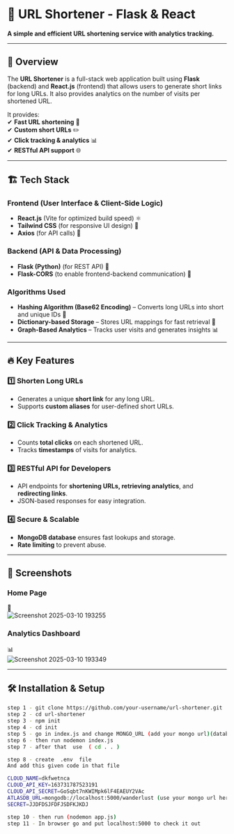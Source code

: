 # 🔗 URL Shortener - Flask & React

**A simple and efficient URL shortening service with analytics tracking.**  

---

## 🚀 **Overview**  
The **URL Shortener** is a full-stack web application built using **Flask** (backend) and **React.js** (frontend) that allows users to generate short links for long URLs. It also provides analytics on the number of visits per shortened URL.

It provides:  
✔ **Fast URL shortening** 🔗  
✔ **Custom short URLs** ✏️  
✔ **Click tracking & analytics** 📊  
✔ **RESTful API support** 🌐  

---

## 🏗 **Tech Stack**  

### **Frontend (User Interface & Client-Side Logic)**  
- **React.js** (Vite for optimized build speed) ⚛️  
- **Tailwind CSS** (for responsive UI design) 🎨  
- **Axios** (for API calls) 🔄  

### **Backend (API & Data Processing)**  
- **Flask (Python)** (for REST API) 🐍  
- **Flask-CORS** (to enable frontend-backend communication) 🔗  

### **Algorithms Used**  
- **Hashing Algorithm (Base62 Encoding)** – Converts long URLs into short and unique IDs 🔑  
- **Dictionary-based Storage** – Stores URL mappings for fast retrieval 📂  
- **Graph-Based Analytics** – Tracks user visits and generates insights 📊  

---

## 🔥 **Key Features**  

### **1️⃣ Shorten Long URLs**  
- Generates a unique **short link** for any long URL.  
- Supports **custom aliases** for user-defined short URLs.  

### **2️⃣ Click Tracking & Analytics**  
- Counts **total clicks** on each shortened URL.  
- Tracks **timestamps** of visits for analytics.  

### **3️⃣ RESTful API for Developers**  
- API endpoints for **shortening URLs, retrieving analytics**, and **redirecting links**.  
- JSON-based responses for easy integration.  

### **4️⃣ Secure & Scalable**  
- **MongoDB database** ensures fast lookups and storage.  
- **Rate limiting** to prevent abuse.  

---

## 📸 **Screenshots**  

### **Home Page**  
🚀  
![Screenshot 2025-03-10 193255](https://github.com/user-attachments/assets/791233b0-c9ce-4937-a28b-d9f23093e127)
 

### **Analytics Dashboard**  
📊  
![Screenshot 2025-03-10 193349](https://github.com/user-attachments/assets/a0ee648a-871e-46f6-873b-4b8d6dba01a9)


---

## 🛠 **Installation & Setup**   
```bash
step 1 - git clone https://github.com/your-username/url-shortener.git
step 2 - cd url-shortener
step 3 - npm init
step 4 - cd init
step 5 - go in index.js and change MONGO_URL (add your mongo url)(database)
step 6 - then run nodemon index.js
step 7 - after that  use  ( cd . . )

step 8 - create  .env  file
And add this given code in that file

CLOUD_NAME=dkfwetnca
CLOUD_API_KEY=163731787523191
CLOUD_API_SECRET=GoSqbt7nKWIMpk6lF4EAEUY2VAc
ATLASDB_URL=mongodb://localhost:5000/wanderlust (use your mongo url here)
SECRET=JJDFDSJFDFJSDFKJKDJ  

step 10 - then run (nodemon app.js)    
step 11 - In browser go and put localhost:5000 to check it out
